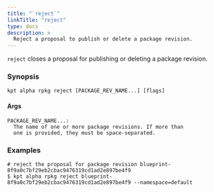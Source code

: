 ```yaml
---
title: "`reject`"
linkTitle: "reject"
type: docs
description: >
  Reject a proposal to publish or delete a package revision.
---
```


<!--mdtogo:Short
    Reject a proposal to publish or delete a package revision.
-->

`reject` closes a proposal for publishing or deleting a package revision.

### Synopsis

<!--mdtogo:Long-->

```
kpt alpha rpkg reject [PACKAGE_REV_NAME...] [flags]
```

#### Args

```
PACKAGE_REV_NAME...:
  The name of one or more package revisions. If more than
  one is provided, they must be space-separated.
```

<!--mdtogo-->

### Examples

<!--mdtogo:Examples-->

```shell
# reject the proposal for package revision blueprint-8f9a0c7bf29eb2cbac9476319cd1ad2e897be4f9
$ kpt alpha rpkg reject blueprint-8f9a0c7bf29eb2cbac9476319cd1ad2e897be4f9 --namespace=default
```

<!--mdtogo-->